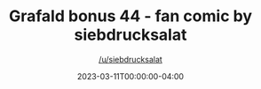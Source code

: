 ---
title: "Grafald bonus 44 - fan comic by siebdrucksalat"
type: "image"
date: 2023-03-11T00:00:00-04:00
draft: false
categories:
- blog
- projects
- grafald
image_path: "../img/2023/bonus_44.png"
alt_text: ""
author: "[/u/siebdrucksalat](https://reddit.com/u/siebdrucksalat)"
---